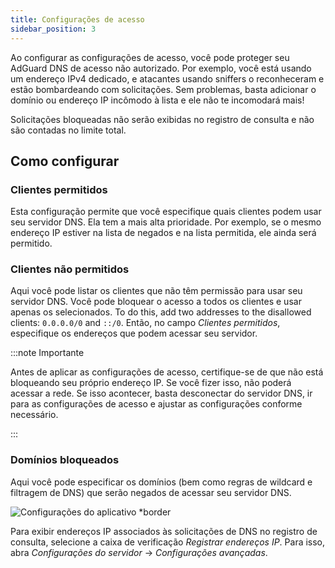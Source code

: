```yaml
---
title: Configurações de acesso
sidebar_position: 3
---
```


Ao configurar as configurações de acesso, você pode proteger seu AdGuard DNS de acesso não autorizado. Por exemplo, você está usando um endereço IPv4 dedicado, e atacantes usando sniffers o reconheceram e estão bombardeando com solicitações. Sem problemas, basta adicionar o domínio ou endereço IP incômodo à lista e ele não te incomodará mais!

Solicitações bloqueadas não serão exibidas no registro de consulta e não são contadas no limite total.

## Como configurar

### Clientes permitidos

Esta configuração permite que você especifique quais clientes podem usar seu servidor DNS. Ela tem a mais alta prioridade. Por exemplo, se o mesmo endereço IP estiver na lista de negados e na lista permitida, ele ainda será permitido.

### Clientes não permitidos

Aqui você pode listar os clientes que não têm permissão para usar seu servidor DNS. Você pode bloquear o acesso a todos os clientes e usar apenas os selecionados. To do this, add two addresses to the disallowed clients: `0.0.0.0/0` and `::/0`. Então, no campo _Clientes permitidos_, especifique os endereços que podem acessar seu servidor.

:::note Importante

Antes de aplicar as configurações de acesso, certifique-se de que não está bloqueando seu próprio endereço IP. Se você fizer isso, não poderá acessar a rede. Se isso acontecer, basta desconectar do servidor DNS, ir para as configurações de acesso e ajustar as configurações conforme necessário.

:::

### Domínios bloqueados

Aqui você pode especificar os domínios (bem como regras de wildcard e filtragem de DNS) que serão negados de acessar seu servidor DNS.

![Configurações do aplicativo \*border](https://cdn.adtidy.org/content/release_notes/dns/v2-5/AS-en.png)

Para exibir endereços IP associados às solicitações de DNS no registro de consulta, selecione a caixa de verificação _Registrar endereços IP_. Para isso, abra _Configurações do servidor_ → _Configurações avançadas_.
